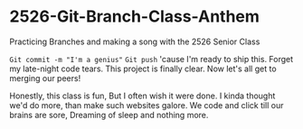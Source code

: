 # 2526-Git-Branch-Class-Anthem
Practicing Branches and making a song with the 2526 Senior Class

`Git commit -m "I'm a genius"`
`Git push` 'cause I'm ready to ship this.
Forget my late-night code tears.
This project is finally clear.
Now let's all get to merging our peers!

Honestly, this class is fun,
But I often wish it were done.
I kinda thought we'd do more,
than make such websites galore.
We code and click till our brains are sore,
Dreaming of sleep and nothing more. 
